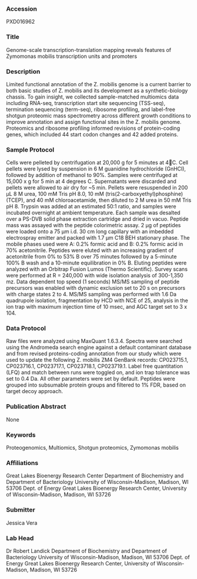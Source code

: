 ### Accession
PXD016962

### Title
Genome-scale transcription-translation mapping reveals features of Zymomonas mobilis transcription units and promoters

### Description
Limited functional annotation of the Z. mobilis genome is a current barrier to both basic studies of Z. mobilis and its development as a synthetic-biology chassis. To gain insight, we collected sample-matched multiomics data including RNA-seq, transcription start site sequencing (TSS-seq), termination sequencing (term-seq), ribosome profiling, and label-free shotgun proteomic mass spectrometry across different growth conditions to improve annotation and assign functional sites in the Z. mobilis genome. Proteomics and ribosome profiling informed revisions of protein-coding genes, which included 44 start codon changes and 42 added proteins.

### Sample Protocol
Cells were pelleted by centrifugation at 20,000 g for 5 minutes at 4C. Cell pellets were lysed by suspension in 6 M guanidine hydrochloride (GnHCl), followed by addition of methanol to 90%. Samples were centrifuged at 15,000 x g for 5 min at 4 degrees C. Supernatants were discarded and pellets were allowed to air dry for ~5 min. Pellets were resuspended in 200 µL 8 M urea, 100 mM Tris pH 8.0, 10 mM (tris(2-carboxyethyl)phosphine) (TCEP), and 40 mM chloroacetamide, then diluted to 2 M urea in 50 mM Tris pH 8. Trypsin was added at an estimated 50:1 ratio, and samples were incubated overnight at ambient temperature.  Each sample was desalted over a PS-DVB solid phase extraction cartridge and dried in vacuo. Peptide mass was assayed with the peptide colorimetric assay. 2 µg of peptides were loaded onto a 75 µm i.d. 30 cm long capillary with an imbedded electrospray emitter and packed with 1.7 µm C18 BEH stationary phase.  The mobile phases used were A: 0.2% formic acid and B: 0.2% formic acid in 70% acetonitrile.  Peptides were eluted with an increasing gradient of acetonitrile from 0% to 53% B over 75 minutes followed by a 5-minute 100% B wash and a 10-minute equilibration in 0% B.  Eluting peptides were analyzed with an Orbitrap Fusion Lumos (Thermo Scientific). Survey scans were performed at R = 240,000 with wide isolation analysis of 300-1,350 mz. Data dependent top speed (1 seconds) MS/MS sampling of peptide precursors was enabled with dynamic exclusion set to 20 s on precursors with charge states 2 to 4. MS/MS sampling was performed with 1.6 Da quadrupole isolation, fragmentation by HCD with NCE of 25, analysis in the ion trap with maximum injection time of 10 msec, and AGC target set to 3 x 104.

### Data Protocol
Raw files were analyzed using MaxQuant 1.6.3.4. Spectra were searched using the Andromeda search engine against a default contaminant database and from revised proteins-coding annotation from our study which were used to update the following Z. mobilis ZM4 GenBank records: CP023715.1, CP023716.1, CP023717.1, CP023718.1, CP023719.1. Label free quantitation (LFQ) and match between runs were toggled on, and ion trap tolerance was set to 0.4 Da.  All other parameters were set by default. Peptides were grouped into subsumable protein groups and filtered to 1% FDR, based on target decoy approach.

### Publication Abstract
None

### Keywords
Proteogenomics, Multiomics, Shotgun proteomics, Zymomonas mobilis

### Affiliations
Great Lakes Bioenergy Research Center
Department of Biochemistry and Department of Bacteriology University of Wisconsin-Madison, Madison, WI 53706 Dept. of Energy Great Lakes Bioenergy Research Center, University of Wisconsin-Madison, Madison, WI 53726

### Submitter
Jessica Vera

### Lab Head
Dr Robert Landick
Department of Biochemistry and Department of Bacteriology University of Wisconsin-Madison, Madison, WI 53706 Dept. of Energy Great Lakes Bioenergy Research Center, University of Wisconsin-Madison, Madison, WI 53726


